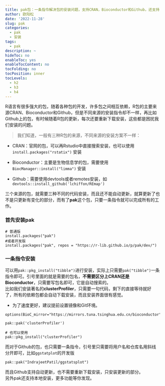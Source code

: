 ```yaml
---
title: pak包：一条指令解决包的安装问题，支持CRAN，Bioconductor和Github，还支持自动更新
author: 欧阳松
date: '2022-11-28'
slug: pak
categories:
  - pak
  - 安装
tags:
  - pak
description: ~
hideToc: no
enableToc: yes
enableTocContent: no
tocFolding: no
tocPosition: inner
tocLevels:
  - h2
  - h3
  - h4
---
```


R语言有很多强大的包，随着各种包的开发，许多包之间相互依赖，R包的主要来源CRAN、Bioconductor和Github，但是不同来源的安装指令却不一样，再比如Github上的包，有时候随着R包的更新，每次还要重新下载安装，这些都是困扰我们安装的问题。  

> 我们知道，一般有三种R包的来源，不同来源的安装方案不一样：

- CRAN：官网的包，可以再Rstudio中直接搜索安装，也可以使用`install.packages("rstatix")` 安装

- Bioconductor：主要是生物信息学的包，需要使用`BiocManager::install("limma")` 安装

- Github：需要使用devtools或者remotes安装，如`devtools::install_github('lchiffon/REmap')`

三个来源的包，就需要三种不同的代码安装，而且还不能自动更新，就算更新了也不是只更新有变化的部分，而有了**pak**这个包，只要一条指令就可以完成所有的工作。

### **首先安装pak**

    # 普通版
    install.packages("pak")
    #或者开发版
    install.packages("pak", repos = "https://r-lib.github.io/p/pak/dev/")

### **一条指令安装**

可以用`pak::pkg_install("tibble")`进行安装，实际上只需要`pak("tibble")`一条指令即可。引号里面的就是需要的包名，**不需要区分上CRAN还是Bioconductor**，只需要写包名即可，它是自动搜索的。  
比如我们安装著名的**clusterProfiler**，只需要一句代码，剩下的直接等待就好了，所有的依赖包都会自动下载安装，而且安装界面很有感觉。

- 为了速度更好，建议提前设置镜像和Git环境。

<!-- -->

    options(BioC_mirror="https://mirrors.tuna.tsinghua.edu.cn/bioconductor")

    pak::pak('clusterProfiler') 

    # 也可以使用 
    pak::pkg_install("clusterProfiler")

而对于Github的包，也只需要一条指令，引号里只需要将用户名和仓库名用斜线分开即可，比如`ggstatplot`的开发版

    pak::pak("IndrajeetPatil/ggstatsplot")

而且Github支持自动更新，也不需要重新下载安装，只安装更新的部分。  
另外pak还支持本地安装，更多功能等你发现。
